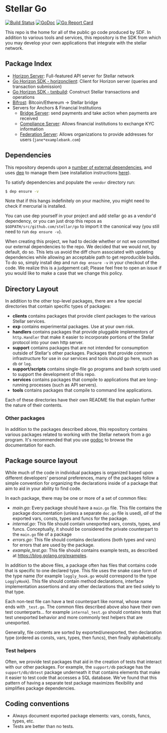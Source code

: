 # Stellar Go 
[![Build Status](https://travis-ci.org/stellar/go.svg?branch=master)](https://travis-ci.org/stellar/go) 
[![GoDoc](https://godoc.org/github.com/stellar/go?status.svg)](https://godoc.org/github.com/stellar/go)
[![Go Report Card](https://goreportcard.com/badge/github.com/stellar/go)](https://goreportcard.com/report/github.com/stellar/go)

This repo is the home for all of the public go code produced by SDF.  In addition to various tools and services, this repository is the SDK from which you may develop your own applications that integrate with the stellar network.

## Package Index

* [Horizon Server](services/horizon): Full-featured API server for Stellar network
* [Go Horizon SDK - horizonclient](clients/horizonclient): Client for Horizon server (queries and transaction submission)
* [Go Horizon SDK - txnbuild](txnbuild): Construct Stellar transactions and operations
* [Bifrost](services/bifrost): Bitcoin/Ethereum -> Stellar bridge
* Servers for Anchors & Financial Institutions
  * [Bridge Server](services/bridge): send payments and take action when payments are received
  * [Compliance Server](services/compliance): Allows financial institutions to exchange KYC information
  * [Federation Server](services/federation): Allows organizations to provide addresses for users (`jane*examplebank.com`)

## Dependencies

This repository depends upon a [number of external dependencies](./Gopkg.lock), and uses [dep](https://golang.github.io/dep/) to manage them (see installation instructions [here](https://golang.github.io/dep/docs/installation.html)).  

To satisfy dependencies and populate the `vendor` directory run: 

```bash
$ dep ensure -v
```

Note that if this hangs indefinitely on your machine, you might need to check if mercurial is installed.

You can use dep yourself in your project and add stellar go as a vendor'd dependency, or you can just drop this repos as `$GOPATH/src/github.com/stellar/go` to import it the canonical way (you still need to run `dep ensure -v`).

When creating this project, we had to decide whether or not we committed our external dependencies to the repo.  We decided that we would not, by default, do so.  This lets us avoid the diff churn associated with updating dependencies while allowing an acceptable path to get reproducible builds.  To do so, simply install dep and run `dep ensure -v` in your checkout of the code.  We realize this is a judgement call; Please feel free to open an issue if you would like to make a case that we change this policy.

## Directory Layout

In addition to the other top-level packages, there are a few special directories that contain specific types of packages:

* **clients** contains packages that provide client packages to the various Stellar services.
* **exp** contains experimental packages.  Use at your own risk.
* **handlers** contains packages that provide pluggable implementors of `http.Handler` that make it easier to incorporate portions of the Stellar protocol into your own http server. 
* **support** contains packages that are not intended for consumption outside of Stellar's other packages.  Packages that provide common infrastructure for use in our services and tools should go here, such as `db` or `log`. 
* **support/scripts** contains single-file go programs and bash scripts used to support the development of this repo. 
* **services** contains packages that compile to applications that are long-running processes (such as API servers).
* **tools** contains packages that compile to command line applications.

Each of these directories have their own README file that explain further the nature of their contents.

### Other packages

In addition to the packages described above, this repository contains various packages related to working with the Stellar network from a go program.  It's recommended that you use [godoc](https://godoc.org/github.com/stellar/go#pkg-subdirectories) to browse the documentation for each.


## Package source layout

While much of the code in individual packages is organized based upon different developers' personal preferences, many of the packages follow a simple convention for organizing the declarations inside of a package that aim to aid in your ability to find code.

In each package, there may be one or more of a set of common files:

- *main.go*: Every package should have a `main.go` file.  This file contains the package documentation (unless a separate `doc.go` file is used), _all_ of the exported vars, consts, types and funcs for the package. 
- *internal.go*:  This file should contain unexported vars, consts, types, and funcs.  Conceptually, it should be considered the private counterpart to the `main.go` file of a package
- *errors.go*: This file should contains declarations (both types and vars) for errors that are used by the package.
- *example_test.go*: This file should contains example tests, as described at https://blog.golang.org/examples.

In addition to the above files, a package often has files that contains code that is specific to one declared type.  This file uses the snake case form of the type name (for example `loggly_hook.go` would correspond to the type `LogglyHook`).  This file should contain method declarations, interface implementation assertions and any other declarations that are tied solely to that type.

Each non-test file can have a test counterpart like normal, whose name ends with `_test.go`.  The common files described above also have their own test counterparts... for example `internal_test.go` should contains tests that test unexported behavior and more commonly test helpers that are unexported.

Generally, file contents are sorted by exported/unexported, then declaration type  (ordered as consts, vars, types, then funcs), then finally alphabetically.

### Test helpers

Often, we provide test packages that aid in the creation of tests that interact with our other packages.  For example, the `support/db` package has the `support/db/dbtest` package underneath it that contains elements that make it easier to test code that accesses a SQL database.  We've found that this pattern of having a separate test package maximizes flexibility and simplifies package dependencies.


## Coding conventions

- Always document exported package elements: vars, consts, funcs, types, etc.
- Tests are better than no tests.
